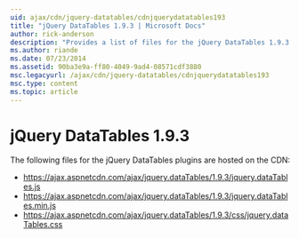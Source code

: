 ```yaml
---
uid: ajax/cdn/jquery-datatables/cdnjquerydatatables193
title: "jQuery DataTables 1.9.3 | Microsoft Docs"
author: rick-anderson
description: "Provides a list of files for the jQuery DataTables 1.9.3 plugins that are hosted on the CDN."
ms.author: riande
ms.date: 07/23/2014
ms.assetid: 90ba3e9a-ff80-4049-9ad4-08571cdf3880
msc.legacyurl: /ajax/cdn/jquery-datatables/cdnjquerydatatables193
msc.type: content
ms.topic: article
---
```

# jQuery DataTables 1.9.3

The following files for the jQuery DataTables plugins are hosted on the CDN:

- https://ajax.aspnetcdn.com/ajax/jquery.dataTables/1.9.3/jquery.dataTables.js
- https://ajax.aspnetcdn.com/ajax/jquery.dataTables/1.9.3/jquery.dataTables.min.js
- https://ajax.aspnetcdn.com/ajax/jquery.dataTables/1.9.3/css/jquery.dataTables.css
